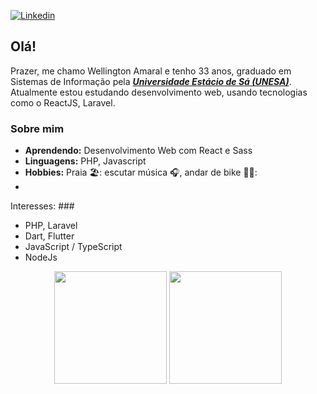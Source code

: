 [![Linkedin](https://img.shields.io/badge/wellamaral-blue?logo=linkedin)](https://www.linkedin.com/in/wellamaral/)

## Olá!

Prazer, me chamo Wellington Amaral e tenho 33 anos, graduado em Sistemas de Informação pela ***[Universidade Estácio de Sá (UNESA)](http://www.estacio.br/)***. Atualmente estou estudando desenvolvimento web, usando tecnologias como o ReactJS, Laravel.

### Sobre mim

-  **Aprendendo:** Desenvolvimento Web com React e Sass
-  **Linguagens:** PHP, Javascript
-  **Hobbies:** Praia 🏖️: escutar música :headphones:, andar de bike 🚴‍♂️:
-  


Interesses: ###
- PHP, Laravel
- Dart, Flutter
- JavaScript / TypeScript
- NodeJs
 

<div align="center">
  <img height="180em" src="https://github-readme-stats.vercel.app/api?username=wellingtonamaral&theme=aura">
  <img height="180em" src="https://github-readme-stats.vercel.app/api/top-langs/?username=wellingtonamaral&layout=compact&theme=aura"> 
</div>


